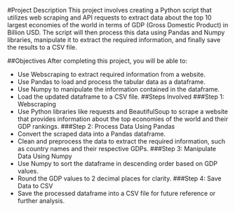 #Project Description
This project involves creating a Python script that utilizes web scraping and API requests to extract data about the top 10 largest economies of the world in terms of GDP (Gross Domestic Product) in Billion USD. The script will then process this data using Pandas and Numpy libraries, manipulate it to extract the required information, and finally save the results to a CSV file.

##Objectives
After completing this project, you will be able to:

- Use Webscraping to extract required information from a website.
- Use Pandas to load and process the tabular data as a dataframe.
- Use Numpy to manipulate the information contained in the dataframe.
- Load the updated dataframe to a CSV file.
##Steps Involved
###Step 1: Webscraping
- Use Python libraries like requests and BeautifulSoup to scrape a website that provides information about the top economies of the world and their GDP rankings.
###Step 2: Process Data Using Pandas
- Convert the scraped data into a Pandas dataframe.
- Clean and preprocess the data to extract the required information, such as country names and their respective GDPs.
###Step 3: Manipulate Data Using Numpy
- Use Numpy to sort the dataframe in descending order based on GDP values.
- Round the GDP values to 2 decimal places for clarity.
###Step 4: Save Data to CSV
- Save the processed dataframe into a CSV file for future reference or further analysis.